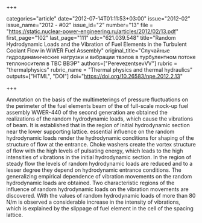 +++

categories="article"
date="2012-07-14T01:11:53+03:00"
issue="2012-02"
issue_name="2012 - #02"
issue_id="2"
number="13"
file = "https://static.nuclear-power-engineering.ru/articles/2012/02/13.pdf"
first_page="102"
last_page="111"
udc="621.039.548"
title="Random Hydrodynamic Loads and the Vibration of Fuel Elements in the Turbulent Coolant Flow in WWER Fuel Assembly"
original_title="Случайные гидродинамические нагрузки и вибрации твэлов в турбулентном потоке теплоносителя в ТВС ВВЭР"
authors=["PerevezentsevVV"]
rubric = "thermalphysics"
rubric_name = "Thermal physics and thermal hydraulics"
outputs=["HTML", "DOI"]
doi="https://doi.org/10.26583/npe.2012.2.13"

+++

Annotation on the basis of the multimeterings of pressure fluctuations on the perimeter of the fuel elements beam of the of full-scale mock-up fuel assembly WWER-440 of the second generation are obtained the realizations of the random hydrodynamic loads, which cause the vibrations of beam. It is established that in the region of initial hydrodynamic section near the lower supporting lattice. essential influence on the random hydrodynamic loads render the hydrodynamic conditions for shaping of the structure of flow at the entrance. Choke washers create the vortex structure of flow with the high levels of pulsating energy, which leads to the high intensities of vibrations in the initial hydrodynamic section. In the region of steady flow the levels of random hydrodynamic loads are reduced and to a lesser degree they depend on hydrodynamic entrance conditions. The generalizing empirical dependence of vibration movements on the random hydrodynamic loads are obtained. Two characteristic regions of the influence of random hydrodynamic loads on the vibration movements are discovered. With the values of random hydrodynamic loads of more than 80 N/m is observed a considerable increase in the intensity of vibrations, which is explained by the slippage of fuel element in the cell of the spacing lattice.